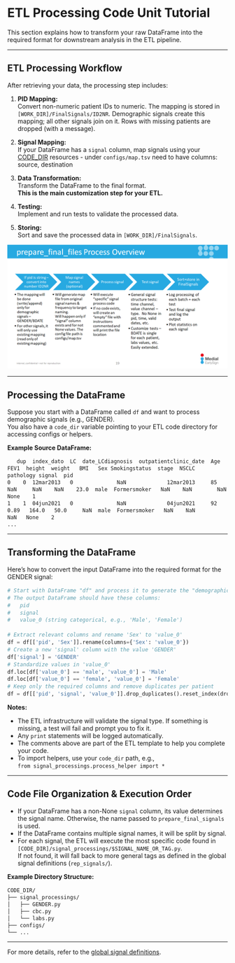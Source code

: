 # ETL Processing Code Unit Tutorial

This section explains how to transform your raw DataFrame into the required format for downstream analysis in the ETL pipeline.

---

## ETL Processing Workflow

After retrieving your data, the processing step includes:

1. **PID Mapping:**  
   Convert non-numeric patient IDs to numeric. The mapping is stored in `[WORK_DIR]/FinalSignals/ID2NR`. Demographic signals create this mapping; all other signals join on it. Rows with missing patients are dropped (with a message).

2. **Signal Mapping:**  
   If your DataFrame has a `signal` column, map signals using your [CODE_DIR](../High%20level%20-%20important%20paths/CODE_DIR.md) resources - under `configs/map.tsv` need to have columns: source, destination

3. **Data Transformation:**  
   Transform the DataFrame to the final format.  
   **This is the main customization step for your ETL.**

4. **Testing:**  
   Implement and run tests to validate the processed data.

5. **Storing:**  
   Sort and save the processed data in `[WORK_DIR]/FinalSignals`.

<img src="/attachments/14811382/14811576.png"/>

---

## Processing the DataFrame

Suppose you start with a DataFrame called `df` and want to process demographic signals (e.g., GENDER).  
You also have a `code_dir` variable pointing to your ETL code directory for accessing configs or helpers.

**Example Source DataFrame:**

```text
   dup  index_dato  LC  date_LCdiagnosis  outpatientclinic_date  Age  FEV1  height  weight   BMI   Sex Smokingstatus  stage  NSCLC  pathology signal  pid
0    0  12mar2013   0              NaN             12mar2013     85   NaN     NaN    NaN    23.0  male  Formersmoker   NaN    NaN        NaN   None    1
1    1  04jun2021   0              NaN             04jun2021     92  0.89   164.0   50.0     NaN  male  Formersmoker   NaN    NaN        NaN   None    2
...
```

---

## Transforming the DataFrame

Here’s how to convert the input DataFrame into the required format for the GENDER signal:

```python
# Start with DataFrame "df" and process it to generate the "demographic" signal (e.g., GENDER)
# The output DataFrame should have these columns:
#   pid
#   signal
#   value_0 (string categorical, e.g., 'Male', 'Female')

# Extract relevant columns and rename 'Sex' to 'value_0'
df = df[['pid', 'Sex']].rename(columns={'Sex': 'value_0'})
# Create a new 'signal' column with the value 'GENDER'
df['signal'] = 'GENDER'
# Standardize values in 'value_0'
df.loc[df['value_0'] == 'male', 'value_0'] = 'Male'
df.loc[df['value_0'] == 'female', 'value_0'] = 'Female'
# Keep only the required columns and remove duplicates per patient
df = df[['pid', 'signal', 'value_0']].drop_duplicates().reset_index(drop=True)
```

**Notes:**

- The ETL infrastructure will validate the signal type. If something is missing, a test will fail and prompt you to fix it.
- Any `print` statements will be logged automatically.
- The comments above are part of the ETL template to help you complete your code.
- To import helpers, use your `code_dir` path, e.g.,  
  `from signal_processings.process_helper import *`

---

## Code File Organization & Execution Order

- If your DataFrame has a non-None `signal` column, its value determines the signal name. Otherwise, the name passed to `prepare_final_signals` is used.
- If the DataFrame contains multiple signal names, it will be split by signal.
- For each signal, the ETL will execute the most specific code found in `[CODE_DIR]/signal_processings/$SIGNAL_NAME_OR_TAG.py`.  
  If not found, it will fall back to more general tags as defined in the global signal definitions (`rep_signals/`).

**Example Directory Structure:**

```text
CODE_DIR/
├── signal_processings/
│   ├── GENDER.py
│   ├── cbc.py
│   └── labs.py
├── configs/
└── ...
```

---

For more details, refer to the [global signal definitions](../High%20level%20-%20important%20paths/ETL_INFRA_DIR.md).

